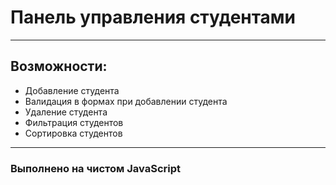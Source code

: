 # Панель управления студентами
____
## Возможности:
- Добавление студента
- Валидация в формах при добавлении студента
- Удаление студента
- Фильтрация студентов
- Сортировка студентов
____
### Выполнено на чистом JavaScript
